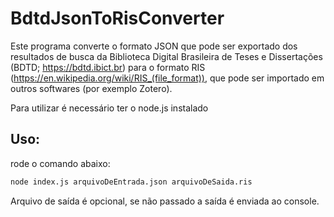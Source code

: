 # BdtdJsonToRisConverter

Este programa converte o formato JSON que pode ser exportado dos resultados de busca da Biblioteca Digital Brasileira de Teses e Dissertações (BDTD; https://bdtd.ibict.br) para o formato RIS (https://en.wikipedia.org/wiki/RIS_(file_format)), que pode ser importado em outros softwares (por exemplo Zotero).

Para utilizar é necessário ter o node.js instalado

## Uso:

rode o comando abaixo:

```bash
node index.js arquivoDeEntrada.json arquivoDeSaida.ris
```

Arquivo de saída é opcional, se não passado a saída é enviada ao console.
